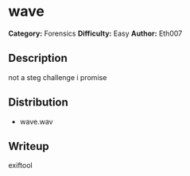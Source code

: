 # wave
**Category:** Forensics
**Difficulty:** Easy
**Author:** Eth007

## Description
not a steg challenge i promise

## Distribution
- wave.wav

## Writeup
exiftool

